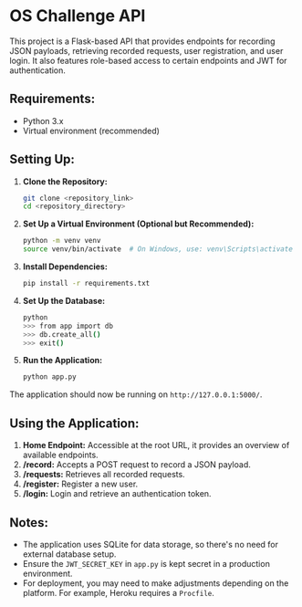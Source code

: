 # OS Challenge API

This project is a Flask-based API that provides endpoints for recording JSON payloads, retrieving recorded requests, user registration, and user login. It also features role-based access to certain endpoints and JWT for authentication.

## Requirements:

- Python 3.x
- Virtual environment (recommended)

## Setting Up:

1. **Clone the Repository:**
    ```bash
    git clone <repository_link>
    cd <repository_directory>
    ```

2. **Set Up a Virtual Environment (Optional but Recommended):**
    ```bash
    python -m venv venv
    source venv/bin/activate  # On Windows, use: venv\Scripts\activate
    ```

3. **Install Dependencies:**
    ```bash
    pip install -r requirements.txt
    ```

4. **Set Up the Database:**
    ```bash
    python
    >>> from app import db
    >>> db.create_all()
    >>> exit()
    ```

5. **Run the Application:**
    ```bash
    python app.py
    ```

The application should now be running on `http://127.0.0.1:5000/`.

## Using the Application:

1. **Home Endpoint:** Accessible at the root URL, it provides an overview of available endpoints.
2. **/record:** Accepts a POST request to record a JSON payload.
3. **/requests:** Retrieves all recorded requests.
4. **/register:** Register a new user.
5. **/login:** Login and retrieve an authentication token.

## Notes:

- The application uses SQLite for data storage, so there's no need for external database setup.
- Ensure the `JWT_SECRET_KEY` in `app.py` is kept secret in a production environment.
- For deployment, you may need to make adjustments depending on the platform. For example, Heroku requires a `Procfile`.

